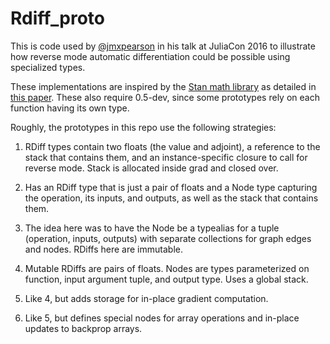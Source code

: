 # Rdiff_proto

This is code used by [@jmxpearson](https://github.com/jmxpearson) in his talk at JuliaCon 2016 to illustrate how reverse mode automatic differentiation could be possible using specialized types.

These implementations are inspired by the [Stan math library](https://github.com/stan-dev/math) as detailed in [this paper](http://arxiv.org/abs/1509.07164). These also require 0.5-dev, since some prototypes rely on each function having its own type.

Roughly, the prototypes in this repo use the following strategies:

1. RDiff types contain two floats (the value and adjoint), a reference to the stack that contains them, and an instance-specific closure to call for reverse mode. Stack is allocated inside grad and closed over.

2. Has an RDiff type that is just a pair of floats and a Node type capturing the operation, its inputs, and outputs, as well as the stack that contains them.

3. The idea here was to have the Node be a typealias for a tuple (operation, inputs, outputs) with separate collections for graph edges and nodes. RDiffs here are immutable.

4. Mutable RDiffs are pairs of floats. Nodes are types parameterized on function, input argument tuple, and output type. Uses a global stack.

5. Like 4, but adds storage for in-place gradient computation.

6. Like 5, but defines special nodes for array operations and in-place updates to backprop arrays.
